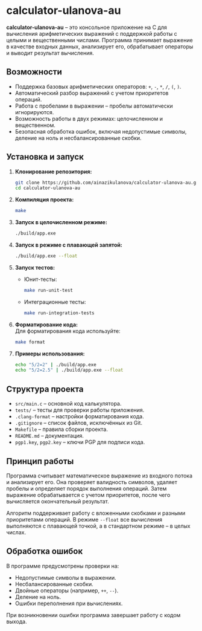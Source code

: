 # calculator-ulanova-au  

**calculator-ulanova-au** – это консольное приложение на C для вычисления арифметических выражений с поддержкой работы с целыми и вещественными числами. Программа принимает выражение в качестве входных данных, анализирует его, обрабатывает операторы и выводит результат вычисления.  

## Возможности  

- Поддержка базовых арифметических операторов: `+`, `-`, `*`, `/`, `(`, `)`.  
- Автоматический разбор выражений с учетом приоритетов операций.  
- Работа с пробелами в выражении – пробелы автоматически игнорируются.  
- Возможность работы в двух режимах: целочисленном и вещественном.  
- Безопасная обработка ошибок, включая недопустимые символы, деление на ноль и несбалансированные скобки.  

## Установка и запуск  

1. **Клонирование репозитория:**  
   ```sh
   git clone https://github.com/ainazikulanova/calculator-ulanova-au.git
   cd calculator-ulanova-au
   ```

2. **Компиляция проекта:**  
   ```sh
   make
   ```

3. **Запуск в целочисленном режиме:**  
   ```sh
   ./build/app.exe
   ```

4. **Запуск в режиме с плавающей запятой:**  
   ```sh
   ./build/app.exe --float
   ```

5. **Запуск тестов:**  
   - Юнит-тесты:  
     ```sh
     make run-unit-test
     ```  
   - Интеграционные тесты:  
     ```sh
     make run-integration-tests
     ```  

6. **Форматирование кода:**  
   Для форматирования кода используйте:  
   ```sh
   make format
   ```

7. **Примеры использования:**  
   ```sh
   echo "5/2=2" | ./build/app.exe
   echo "5/2=2.5" | ./build/app.exe --float
   ```

## Структура проекта  

- `src/main.c` – основной код калькулятора.  
- `tests/` – тесты для проверки работы приложения.  
- `.clang-format` – настройки форматирования кода.  
- `.gitignore` – список файлов, исключённых из Git.  
- `Makefile` – правила сборки проекта.  
- `README.md` – документация.  
- `pgp1.key`, `pgp2.key` – ключи PGP для подписи кода.  

## Принцип работы  

Программа считывает математическое выражение из входного потока и анализирует его. Она проверяет валидность символов, удаляет пробелы и определяет порядок выполнения операций. Затем выражение обрабатывается с учетом приоритетов, после чего вычисляется окончательный результат.  

Алгоритм поддерживает работу с вложенными скобками и разными приоритетами операций. В режиме `--float` все вычисления выполняются с плавающей точкой, а в стандартном режиме – в целых числах.  

## Обработка ошибок  

В программе предусмотрены проверки на:  
- Недопустимые символы в выражении.  
- Несбалансированные скобки.  
- Двойные операторы (например, `++`, `--`).  
- Деление на ноль.  
- Ошибки переполнения при вычислениях.  

При возникновении ошибки программа завершает работу с кодом выхода.

